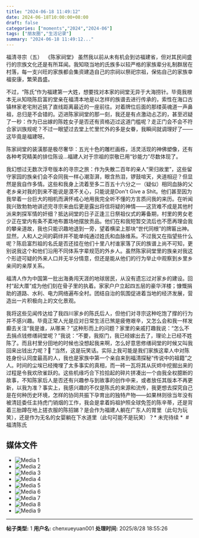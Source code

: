 ```yaml
---
title: "2024-06-18 11:49:12"
date: 2024-06-18T10:00:00+08:00
draft: false
categories: ["moments","2024","2024-06"]
tags: ["朋友圈","生活记录"]
summary: "2024-06-18 11:49:12..."
---
```


福清寻宗（五）
​
​《陈家祠堂》
​
​虽然我以前从未有机会到访福建省，但对其民间盛行的宗族文化还是有所耳闻。我知晓当地的氏族多以较严格的家族辈分礼制群居在村落，每一支兴旺的家族都会集资建造自己的宗祠以祭祀宗祖，保佑自己的家​族幸福安康，繁荣昌盛。

不过，“陈氏”作为福建第一大姓，想要找对本家的祠堂无异于大海捞针。毕竟我根本无从知晓陈启富的堂亲在福清本地是以怎样的族谱去进行传承的，索性在海口古镇林家老宅附近挑了直线距离最近的一座前往。对着牌位后面的那缕英魂道一声鼻祖，总归是不会错的。
​
​迈进陈家祠堂的那一刻，我还是有点激动忐忑的，甚至迟疑了一秒：作为已出嫁的陈姓女子是否还有资格迈过这道门槛呢？走正门会不会不符合家训族规呢？不过一眼望过去堂上忙里忙外的多是女眷，我瞬间就调理好了——这毕竟是福建呀。

陈家祠堂的装潢那是极尽奢华：五光十色的雕栏画栋，活灵活现的神佛塑像，还有各种考究精美的排位陈设…福建人对于宗祖的崇敬已用“钞能力”尽数体现了。

我幻想过无数次浮夸版本的寻宗之旅：作为失散二百年的亲人“荣归故里”，这些留守家园的族亲们会不会同我一样心潮澎湃，眼含热泪，锣鼓喧天，夹道相迎？但显然是我自作多情。这些和我身上流着至多二百五十六分之一（疑似）相同血脉的父老乡亲对我的到来不能说是漠不关心，只能说是Don't Give a Shit。他们甚至因为我举着一台巨大的相机而满怀戒心地用我完全听不懂的方言质问我的来历。在听闻我兴致勃勃地讲述完寻宗来由后更是露出将信将疑的神情——这货难不成是其他村派来刺探军情的奸细？
​
​抵达祠堂的日子正逢三日祭祖仪式的筹备期，村里的男女老少正在堂内有条不紊地布置场地摆放贡品。他们在和我短暂交流后也不愿再理会我的攀亲道故，我也只能识趣地退到一旁，望着横梁上那块“世代同根”的牌匾出神。显然，人和人之间的羁绊并不能单纯通过姓氏和血脉维系。
​
​不过我又在指望些什么呢？陈启富烈祖的名氏是否还挂在他们十里八村谁家落了灰的族谱上尚不可知，更别说我这个和他们沿用不同体系字辈规范的外乡人。​虽然陈家祠堂里的族亲对我这个形迹可疑的外来人口并无半分情意，但还是能从他们的行为举止中观察到乡里乡亲间的亲厚关系。

福清人作为中国第一批出海勇闯天涯的地球居民，从没有遗忘过对家乡的建设。回村“起大厝”成为他们刻在骨子里的执着。家家户户立起四五层的豪华洋楼；慷慨捐助的道路、水利、电力网络遍布全村。团结自治的氛围促进着当地的经济发展，营造出一片积极向上的文化景观。

我将这些见闻传达给了我四川家乡的陈氏后人，但他们对寻宗这种吃饱了撑的行为并不感兴趣。毕竟正常人光是应对日常生活已煞是疲倦艰辛，又怎么会和我一样发癫去关注“我是谁，从哪来？”这种形而上的问题？
​
​家里的亲戚打趣我说：“怎么不去捐点钱修缮祠堂呢？”我说：“不要，我抠门，我已经嫁出去了，理论上已经不姓陈了。而且村里分田地的时候也没想起我来啊，怎么好意思修缮祠堂的时候又叫我回来出钱出力呢？🙂 ”当然，这是玩笑话。实际上我可能是我们家族这辈人中对陈姓身份认同度最高的人，我也是家族中第一个亲自来到福清探秘“传说中的祖籍”之人。
​
​时间的尘埃已经掩埋了太多事实的真相，而一砖一瓦将其从灰烬中挖掘出来的过程是令我欢欣雀跃的。这些机缘巧合下捡拾起的碎片拼凑出一个由我全权臆断的故事，不知陈家后人是否还有兴趣参与到故事的创作中来，或者放任其版本不再更新，以我为准？
​
​事实上，我感兴趣的不仅是陈氏的来源和流传，我更想去探究自己是在何种历史环境，怎样的协同共振下孕育出的独特产物——如果林则徐当年没有被清廷委任主持虎门销烟的工作，我会是拿着妈祖护照全球免签的陈辛蒂，还是背着三胎蹲在地上搓衣服的陈招娣？是会作为福建人躺在广东人的胃里（此句为玩笑），还是作为无名的女婴躺在下水道里（此句可能不是玩笑）？
​
​* 未完待续 *
​
​#福清陈氏

## 媒体文件

- ![Media 1](/Moments/photos/2024-06-18/202406181149120.jpg)
- ![Media 2](/Moments/photos/2024-06-18/202406181149121.jpg)
- ![Media 3](/Moments/photos/2024-06-18/202406181149122.jpg)
- ![Media 4](/Moments/photos/2024-06-18/202406181149123.jpg)
- ![Media 5](/Moments/photos/2024-06-18/202406181149124.jpg)
- ![Media 6](/Moments/photos/2024-06-18/202406181149125.jpg)
- ![Media 7](/Moments/photos/2024-06-18/202406181149126.jpg)
- ![Media 8](/Moments/photos/2024-06-18/202406181149127.jpg)
- ![Media 9](/Moments/photos/2024-06-18/202406181149128.jpg)

---

**帖子类型:** 1
**用户名:** chenxueyuan001
**处理时间:** 2025/8/28 18:55:26